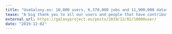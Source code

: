 ```yaml
---
title: "UseGalaxy.eu: 10,000 users, 6,370,000 jobs and 11,900,000 datasets "
tease: "A big thank you to all our users and people that have contributed to this project!"
external_url: https://galaxyproject.eu/posts/2019/12/02/10000user/
date: "2019-12-02"
---
```

